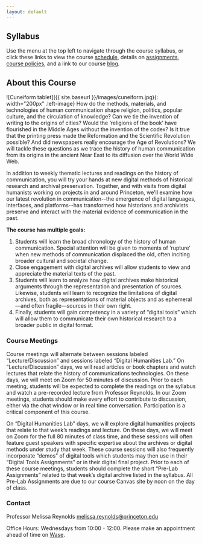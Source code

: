 ```yaml
---
layout: default
---
```

## Syllabus
Use the menu at the top left to navigate through the course syllabus, or click these links to view the course [schedule](https://hum-331-princeton.github.io/course/schedule/), details on [assignments](https://hum-331-princeton.github.io/course/assignments/), [course policies](https://hum-331-princeton.github.io/course/policies/), and a link to our course [blog](https://hum-331-princeton.github.io).

## About this Course
![Cuneiform tablet]({{ site.baseurl }}/images/cuneiform.jpg){: width="200px" .left-image} How do the methods, materials, and technologies of human communication shape religion,
politics, popular culture, and the circulation of knowledge? Can we tie the invention of
writing to the origins of cities? Would the ‘religions of the book’ have flourished in
the Middle Ages without the invention of the codex? Is it true that the printing press
made the Reformation and the Scientific Revolution possible? And did newspapers really
encourage the Age of Revolutions? We will tackle these questions as we trace the
history of human communication from its origins in the ancient Near East to its diffusion
over the World Wide Web.

In addition to weekly thematic lectures and readings on the history of communication,
you will try your hands at new digital methods of historical research and archival
preservation. Together, and with visits from digital humanists working on projects in and around Princeton, we'll examine how our latest revolution in communication--the emergence
of digital languages, interfaces, and platforms--has transformed how historians and
archivists preserve and interact with the material evidence of communication in the past.

__The course has multiple goals:__
1. Students will learn the broad chronology of the history of human communication. Special attention will be given to moments of ‘rupture’ when new methods of communication displaced the old, often inciting broader cultural and societal change.
2. Close engagement with digital archives will allow students to view and appreciate the material texts of the past.
3. Students will learn to analyze how digital archives make historical arguments through the representation and presentation of sources. Likewise, students will learn to recognize the limitations of digital archives, both as representations of material objects and as ephemeral—and often fragile—sources in their own right.
4. Finally, students will gain competency in a variety of “digital tools” which will allow them to communicate their own historical research to a broader public in digital format.


### Course Meetings
Course meetings will alternate between sessions labeled “Lecture/Discussion” and sessions labeled “Digital Humanities Lab.” On “Lecture/Discussion” days, we will read articles or book chapters and watch lectures that relate the history of communications technologies. On these days, we will meet on Zoom for 50 minutes of discussion. Prior to each meeting, students will be expected to complete the readings on the syllabus and watch a pre-recorded lecture from Professor Reynolds. In our Zoom meetings, students should make every effort to contribute to discussion, either via the chat window or in real time conversation. Participation is a critical component of this course.

On “Digital Humanities Lab” days, we will explore digital humanities projects that relate to that week’s readings and lecture. On these days, we will meet on Zoom for the full 80 minutes of class time, and these sessions will often feature guest speakers with specific expertise about the archives or digital methods under study that week. These course sessions will also frequently incorporate “demos” of digital tools which students may then use in their “Digital Tools Assignments” or in their digital final project. Prior to each of these course meetings, students should complete the short “Pre-Lab Assignments” related to that week’s digital archive listed in the syllabus. All Pre-Lab Assignments are due to our course Canvas site by noon on the day of class.

### Contact
Professor Melissa Reynolds [melissa.reynolds@princeton.edu](mailto:melissa.reynolds@princeton.edu)

Office Hours: Wednesdays from 10:00 - 12:00. Please make an appointment ahead of time on [Wase](https://wase.princeton.edu/princeton/views/pages/makeappt.php?calid=3958).
